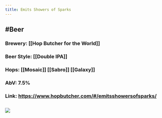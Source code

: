 ```yaml
---
title: Emits Showers of Sparks
---
```


## #Beer
### Brewery: [[Hop Butcher for the World]]

### Beer Style: [[Double IPA]]

### Hops: [[Mosaic]] [[Sabro]] [[Galaxy]]

### AbV: 7.5%

### Link: https://www.hopbutcher.com/#/emitsshowersofsparks/

## ![](https://images.squarespace-cdn.com/content/v1/56898fcb05f8e23aa28e30e5/1590091546659-21K7DADUNLUCBA5O7XBR/ke17ZwdGBToddI8pDm48kH5e5AbZ69pvYODqctUP6pt7gQa3H78H3Y0txjaiv_0fDoOvxcdMmMKkDsyUqMSsMWxHk725yiiHCCLfrh8O1z5QHyNOqBUUEtDDsRWrJLTmmzJBBHkqvGAibxByi2-xi3Pvk8W2C7VzWk7QFq0HyqnQS3b2pqlH_miAKj15V_QX/Emits-Showers-of-Sparks-Square-Artwork.jpg?format=1500w)

## 
